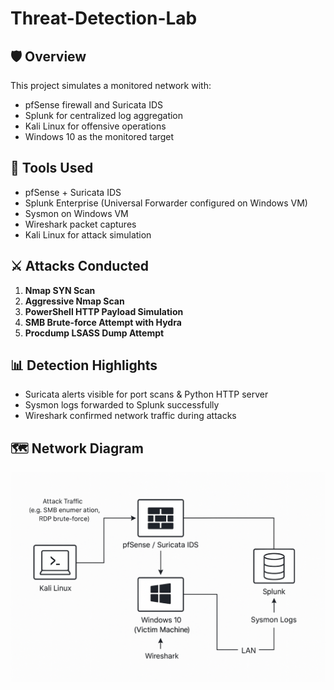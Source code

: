 # Threat-Detection-Lab

## 🛡️ Overview
This project simulates a monitored network with:
- pfSense firewall and Suricata IDS
- Splunk for centralized log aggregation
- Kali Linux for offensive operations
- Windows 10 as the monitored target

## 🧰 Tools Used
- pfSense + Suricata IDS
- Splunk Enterprise (Universal Forwarder configured on Windows VM)
- Sysmon on Windows VM
- Wireshark packet captures
- Kali Linux for attack simulation

## ⚔️ Attacks Conducted
1. **Nmap SYN Scan**
2. **Aggressive Nmap Scan**
3. **PowerShell HTTP Payload Simulation**
4. **SMB Brute-force Attempt with Hydra**
5. **Procdump LSASS Dump Attempt**

## 📊 Detection Highlights
- Suricata alerts visible for port scans & Python HTTP server
- Sysmon logs forwarded to Splunk successfully
- Wireshark confirmed network traffic during attacks

## 🗺️ Network Diagram

![Network Diagram](network-diagram.png)



